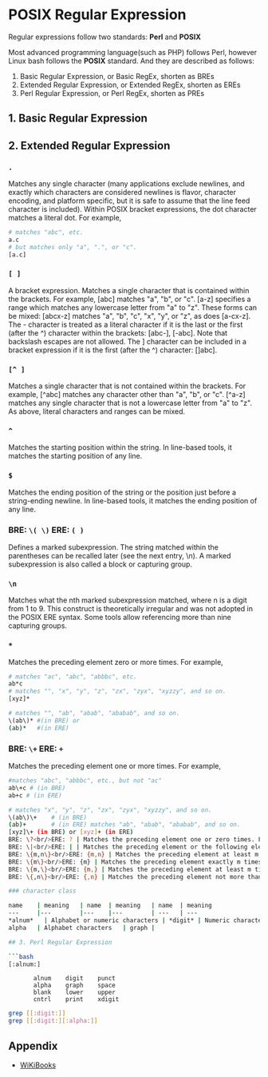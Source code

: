 # POSIX Regular Expression

Regular expressions follow two standards: **Perl** and **POSIX**

Most advanced programming language(such as PHP) follows Perl, however Linux bash follows the **POSIX** standard. And they are described as follows:

1. Basic Regular Expression, or Basic RegEx, shorten as BREs
2. Extended Regular Expression, or Extended RegEx, shorten as EREs
3. Perl Regular Expression, or Perl RegEx, shorten as PREs

## 1. Basic Regular Expression

## 2. Extended Regular Expression

### `.`

Matches any single character (many applications exclude newlines, and exactly which characters are considered newlines is flavor, character encoding, and platform specific, but it is safe to assume that the line feed character is included). Within POSIX bracket expressions, the dot character matches a literal dot. For example,
```bash
# matches "abc", etc.
a.c
# but matches only "a", ".", or "c".
[a.c]
```

### `[ ]` 

A bracket expression. Matches a single character that is contained within the brackets. For example, [abc] matches "a", "b", or "c". [a-z] specifies a range which matches any lowercase letter from "a" to "z". These forms can be mixed: [abcx-z] matches "a", "b", "c", "x", "y", or "z", as does [a-cx-z].
The - character is treated as a literal character if it is the last or the first (after the ^) character within the brackets: [abc-], [-abc]. Note that backslash escapes are not allowed. The ] character can be included in a bracket expression if it is the first (after the ^) character: []abc].

### `[^ ]`

Matches a single character that is not contained within the brackets. For example, [^abc] matches any character other than "a", "b", or "c". [^a-z] matches any single character that is not a lowercase letter from "a" to "z". As above, literal characters and ranges can be mixed.

### `^`

Matches the starting position within the string. In line-based tools, it matches the starting position of any line.

### `$`

Matches the ending position of the string or the position just before a string-ending newline. In line-based tools, it matches the ending position of any line.

### BRE: `\( \)` ERE: `( )`

Defines a marked subexpression. The string matched within the parentheses can be recalled later (see the next entry, \n). A marked subexpression is also called a block or capturing group.

### `\n`

Matches what the nth marked subexpression matched, where n is a digit from 1 to 9. This construct is theoretically irregular and was not adopted in the POSIX ERE syntax. Some tools allow referencing more than nine capturing groups.

### `*`

Matches the preceding element zero or more times. For example, 

```bash
# matches "ac", "abc", "abbbc", etc.
ab*c
# matches "", "x", "y", "z", "zx", "zyx", "xyzzy", and so on.
[xyz]*

# matches "", "ab", "abab", "ababab", and so on.
\(ab\)* #(in BRE) or 
(ab)*   #(in ERE)
```

### BRE: `\+` ERE: `+`

Matches the preceding element one or more times. For example,

```bash
#matches "abc", "abbbc", etc., but not "ac"
ab\+c # (in BRE)
ab+c # (in ERE)

# matches "x", "y", "z", "zx", "zyx", "xyzzy", and so on.
\(ab\)\+    # (in BRE)
(ab)+       # (in ERE) matches "ab", "abab", "ababab", and so on.
[xyz]\+ (in BRE) or [xyz]+ (in ERE)
BRE: \?<br/>ERE: ? | Matches the preceding element one or zero times. For example, ab\?c (in BRE) or ab?c (in ERE) matches either "ac" or "abc", while \(ab\)\? (in BRE) or (ab)? (in ERE) matches "" or "ab".
BRE: \|<br/>ERE: | | Matches the preceding element or the following element. For example, abc\|def (in BRE) or abc|def (in ERE) matches either "abc" or "def".
BRE: \{m,n\}<br/>ERE: {m,n} | Matches the preceding element at least m and not more than n times. For example, a\{3,5\} (in BRE) or a{3,5} (in ERE) matches only "aaa", "aaaa", and "aaaaa".
BRE: \{m\}<br/>ERE: {m} | Matches the preceding element exactly m times.
BRE: \{m,\}<br/>ERE: {m,} | Matches the preceding element at least m times.
BRE: \{,n\}<br/>ERE: {,n} | Matches the preceding element not more than n times. For example, ba\{,2\}b (in BRE) or ba{,2}b (in ERE) matches only "bb", "bab", and "baab".

### character class

name    | meaning   | name  | meaning   | name  | meaning
---     |---        |---    |---        | ---   | ---
*alnum*   | Alphabet or numeric characters | *digit* | Numeric characters| *punct* | Punctuations
alpha   | Alphabet characters   | graph | 

## 3. Perl Regular Expression

```bash
[:alnum:]
```

           alnum    digit    punct
           alpha    graph    space
           blank    lower    upper
           cntrl    print    xdigit

```bash
grep [[:digit:]]
grep [[:digit:][:alpha:]]
```

## Appendix

- [WiKiBooks](https://en.wikibooks.org/wiki/Regular_Expressions/POSIX-Extended_Regular_Expressions)